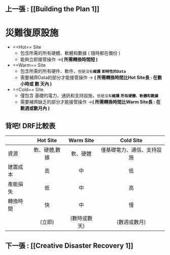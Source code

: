 ## 上一張 : [[Building the Plan 1]]
# 災難復原設施
- ==Hot== Site
	- 包含所需的所有硬體、軟體和數據 ( 隨時都在備份 )
	- 能夠立即接管操作 ->**( 所需轉換時間短 )**
- ==Warm== Site
	- 包含所需的所有硬件、軟件，`但是沒有`**`維護`** **`即時性的Data`**
	- 需要補齊Data的部分才能接管操作 -> **( 所需轉換時間比Hot Site長 : 在數小時或 數 天內 )**
- ==Cold== Site
	- 僅包含 基礎的電力、通訊和支持設施，`但是沒有`**`維護`** **`所有硬體、軟體和數據`**
	- 需要補齊缺乏的部分才能接管操作 ->**( 所需轉換時間比Warm Site長 : 在數週或數月內 )**

## 背吧! DRF比較表
|          |   Hot Site    |  Warm Site   |         Cold Site          |
| -------- |:-------------:|:------------:|:--------------------------:|
| 資源     | 軟、硬體,數據 |   軟、硬體   | 僅基礎電力、通信、支持設施 |
| 建置成本 |      高       |      中      |             低             |
| 產能損失 |      低       |      中      |             高             |
| 轉換時間 |      快       |      中      |             慢             |
|          |    (立即)     | (數時或數天) |        (數週或數月)        |

## 下一張 : [[Creative Disaster Recovery 1]]